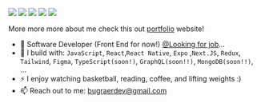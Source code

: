 [<img src="https://img.shields.io/badge/github-%2312100E.svg?&style=for-the-badge&logo=github&logoColor=white&color=black" />](https://github.com/bugraerben)
[<img src="https://img.shields.io/badge/threads-%230077B5.svg?&style=for-the-badge&logo=threads&logoColor=black&color=f1f1f1" />](https://www.threads.net/@benbugraer)
[<img src="https://img.shields.io/badge/instagram-%2312100E.svg?&style=for-the-badge&logo=instagram&logoColor=white&color=405DE6" />](https://www.instagram.com/benbugraer/) 
[<img src="https://img.shields.io/badge/linkedin-%230077B5.svg?&style=for-the-badge&logo=linkedin&logoColor=white" />](https://www.linkedin.com/in/n-bu%C4%9Fra-er/)
[<img src="https://img.shields.io/badge/reddit-%230077B5.svg?&style=for-the-badge&logo=reddit&logoColor=white&color=FF5700" />](https://www.reddit.com/user/benbugraer)


More more more about me check this out [portfolio](https://bugraer.vercel.app/) website!
- 🏢 Software Developer (Front End for now!) [@Looking for job](https://www.linkedin.com/in/n-bu%C4%9Fra-er/)...
- 🧰 I build with: `JavaScript`, `React`,`React Native`, `Expo` ,`Next.JS`, `Redux`, `Tailwind`,  `Figma`, `TypeScript(soon!)`, `GraphQL(soon!!)`, `MongoDB(soon!!)`, ...
- ⚡ I enjoy watching basketball, reading, coffee, and lifting weights :)
- 📫 Reach out to me: bugraerdev@gmail.com

